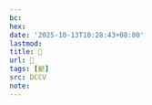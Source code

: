 ```yaml
---
bc:
hex:
date: '2025-10-13T10:28:43+08:00'
lastmod:
title: 􃾣
url: 􃾣
tags: [齴]
src: DCCV
note:
---
```

